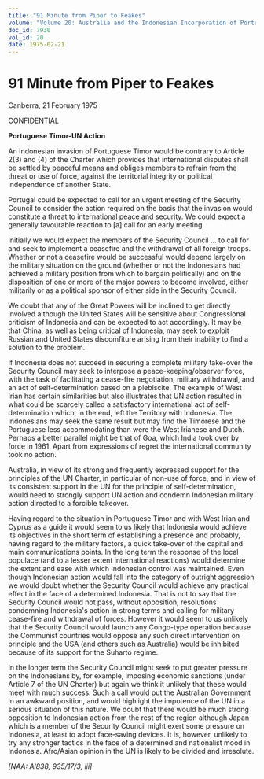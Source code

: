 ```yaml
---
title: "91 Minute from Piper to Feakes"
volume: "Volume 20: Australia and the Indonesian Incorporation of Portuguese Timor, 1974-1976"
doc_id: 7930
vol_id: 20
date: 1975-02-21
---
```


# 91 Minute from Piper to Feakes

Canberra, 21 February 1975

CONFIDENTIAL

**Portuguese Timor-UN Action**

An Indonesian invasion of Portuguese Timor would be contrary to Article 2(3) and (4) of the Charter which provides that international disputes shall be settled by peaceful means and obliges members to refrain from the threat or use of force, against the territorial integrity or political independence of another State.

Portugal could be expected to call for an urgent meeting of the Security Council to consider the action required on the basis that the invasion would constitute a threat to international peace and security. We could expect a generally favourable reaction to [a] call for an early meeting.

Initially we would expect the members of the Security Council ... to call for and seek to implement a ceasefire and the withdrawal of all foreign troops. Whether or not a ceasefire would be successful would depend largely on the military situation on the ground (whether or not the Indonesians had achieved a military position from which to bargain politically) and on the disposition of one or more of the major powers to become involved, either militarily or as a political sponsor of either side in the Security Council.

We doubt that any of the Great Powers will be inclined to get directly involved although the United States will be sensitive about Congressional criticism of Indonesia and can be expected to act accordingly. It may be that China, as well as being critical of Indonesia, may seek to exploit Russian and United States discomfiture arising from their inability to find a solution to the problem.

If Indonesia does not succeed in securing a complete military take-over the Security Council may seek to interpose a peace-keeping/observer force, with the task of facilitating a cease-fire negotiation, military withdrawal, and an act of self-determination based on a plebiscite. The example of West Irian has certain similarities but also illustrates that UN action resulted in what could be scarcely called a satisfactory international act of self-determination which, in the end, left the Territory with Indonesia. The Indonesians may seek the same result but may find the Timorese and the Portuguese less accommodating than were the West Irianese and Dutch. Perhaps a better parallel might be that of Goa, which India took over by force in 1961. Apart from expressions of regret the international community took no action.

Australia, in view of its strong and frequently expressed support for the principles of the UN Charter, in particular of non-use of force, and in view of its consistent support in the UN for the principle of self-determination, would need to strongly support UN action and condemn Indonesian military action directed to a forcible takeover.

Having regard to the situation in Portuguese Timor and with West Irian and Cyprus as a guide it would seem to us likely that Indonesia would achieve its objectives in the short term of establishing a presence and probably, having regard to the military factors, a quick take-over of the capital and main communications points. In the long term the response of the local populace (and to a lesser extent international reactions) would determine the extent and ease with which Indonesian control was maintained. Even though Indonesian action would fall into the category of outright aggression we would doubt whether the Security Council would achieve any practical effect in the face of a determined Indonesia. That is not to say that the Security Council would not pass, without opposition, resolutions condemning Indonesia's action in strong terms and calling for military cease-fire and withdrawal of forces. However it would seem to us unlikely that the Security Council would launch any Congo-type operation because the Communist countries would oppose any such direct intervention on principle and the USA (and others such as Australia) would be inhibited because of its support for the Suharto regime.

In the longer term the Security Council might seek to put greater pressure on the Indonesians by, for example, imposing economic sanctions (under Article 7 of the UN Charter) but again we think it unlikely that these would meet with much success. Such a call would put the Australian Government in an awkward position, and would highlight the impotence of the UN in a serious situation of this nature. We doubt that there would be much strong opposition to Indonesian action from the rest of the region although Japan which is a member of the Security Council might exert some pressure on Indonesia, at least to adopt face-saving devices. It is, however, unlikely to try any stronger tactics in the face of a determined and nationalist mood in Indonesia. Afro/Asian opinion in the UN is likely to be divided and irresolute.

_[NAA: Al838, 935/17/3, iii]_
